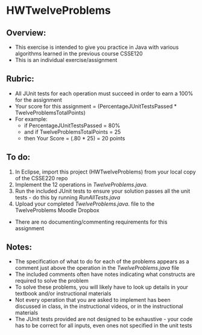 # HWTwelveProblems

## Overview:
- This exercise is intended to give you practice in Java with various algorithms learned in the previous course CSSE120 
- This is an individual exercise/assignment

## Rubric:

- All JUnit tests for each operation must succeed in order to earn a 100% for the assignment
- Your score for this assignment = (PercentageJUnitTestsPassed * TwelveProblemsTotalPoints)
- For example:
  - if PercentageJUnitTestsPassed = 80%
  - and if TwelveProblemsTotalPoints = 25
  - then Your Score = (.80 * 25) = 20 points


## To do:

1. In Eclipse, import this project (HWTwelveProblems) from your local copy of the CSSE220 repo
2. Implement the 12 operations in *TwelveProblems.java*. 
3. Run the included JUnit tests to ensure your solution passes all the unit tests - do this by running *RunAllTests.java*
4. Upload your completed *TwelveProblems.java*.  file to the TwelveProblems Moodle Dropbox


- There are no documenting/commenting requirements for this assignment

## Notes:
- The specification of what to do for each of the problems appears as a comment just above the operation in the *TwelveProblems.java* file
- The included comments often have notes indicating what constructs are required to solve the problem
- To solve these problems, you will likely have to look up details in your textbook and/or instructional materials
- Not every operation that you are asked to implement has been discussed in class, in the instructional videos, or in the instructional materials
- The JUnit tests provided are not designed to be exhaustive - your code has to be correct for all inputs, even ones not specified in the unit tests
